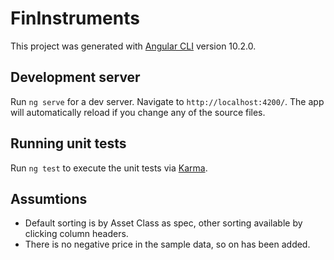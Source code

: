 # FinInstruments

This project was generated with [Angular CLI](https://github.com/angular/angular-cli) version 10.2.0.

## Development server

Run `ng serve` for a dev server. Navigate to `http://localhost:4200/`. The app will automatically reload if you change any of the source files.

## Running unit tests

Run `ng test` to execute the unit tests via [Karma](https://karma-runner.github.io).

## Assumtions
* Default sorting is by Asset Class as spec, other sorting available by clicking column headers.
* There is no negative price in the sample data, so on has been added.
